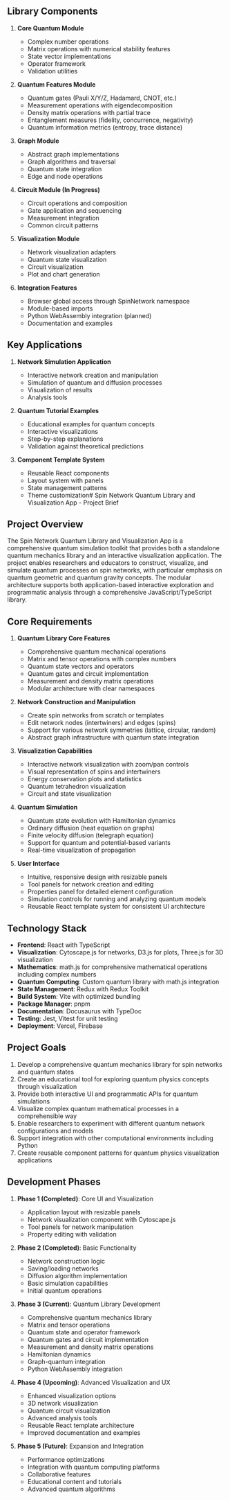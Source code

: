 ## Library Components

1. **Core Quantum Module**
   - Complex number operations
   - Matrix operations with numerical stability features
   - State vector implementations
   - Operator framework
   - Validation utilities

2. **Quantum Features Module**
   - Quantum gates (Pauli X/Y/Z, Hadamard, CNOT, etc.)
   - Measurement operations with eigendecomposition
   - Density matrix operations with partial trace
   - Entanglement measures (fidelity, concurrence, negativity)
   - Quantum information metrics (entropy, trace distance)

3. **Graph Module**
   - Abstract graph implementations
   - Graph algorithms and traversal
   - Quantum state integration
   - Edge and node operations

4. **Circuit Module (In Progress)**
   - Circuit operations and composition
   - Gate application and sequencing
   - Measurement integration
   - Common circuit patterns

5. **Visualization Module**
   - Network visualization adapters
   - Quantum state visualization
   - Circuit visualization
   - Plot and chart generation

6. **Integration Features**
   - Browser global access through SpinNetwork namespace
   - Module-based imports
   - Python WebAssembly integration (planned)
   - Documentation and examples

## Key Applications

1. **Network Simulation Application**
   - Interactive network creation and manipulation
   - Simulation of quantum and diffusion processes
   - Visualization of results
   - Analysis tools

2. **Quantum Tutorial Examples**
   - Educational examples for quantum concepts
   - Interactive visualizations
   - Step-by-step explanations
   - Validation against theoretical predictions

3. **Component Template System**
   - Reusable React components
   - Layout system with panels
   - State management patterns
   - Theme customization# Spin Network Quantum Library and Visualization App - Project Brief

## Project Overview

The Spin Network Quantum Library and Visualization App is a comprehensive quantum simulation toolkit that provides both a standalone quantum mechanics library and an interactive visualization application. The project enables researchers and educators to construct, visualize, and simulate quantum processes on spin networks, with particular emphasis on quantum geometric and quantum gravity concepts. The modular architecture supports both application-based interactive exploration and programmatic analysis through a comprehensive JavaScript/TypeScript library.

## Core Requirements

1. **Quantum Library Core Features**
   - Comprehensive quantum mechanical operations
   - Matrix and tensor operations with complex numbers
   - Quantum state vectors and operators
   - Quantum gates and circuit implementation
   - Measurement and density matrix operations
   - Modular architecture with clear namespaces

2. **Network Construction and Manipulation**
   - Create spin networks from scratch or templates
   - Edit network nodes (intertwiners) and edges (spins)
   - Support for various network symmetries (lattice, circular, random)
   - Abstract graph infrastructure with quantum state integration

3. **Visualization Capabilities**
   - Interactive network visualization with zoom/pan controls
   - Visual representation of spins and intertwiners
   - Energy conservation plots and statistics
   - Quantum tetrahedron visualization
   - Circuit and state visualization

4. **Quantum Simulation**
   - Quantum state evolution with Hamiltonian dynamics
   - Ordinary diffusion (heat equation on graphs)
   - Finite velocity diffusion (telegraph equation)
   - Support for quantum and potential-based variants
   - Real-time visualization of propagation

5. **User Interface**
   - Intuitive, responsive design with resizable panels
   - Tool panels for network creation and editing
   - Properties panel for detailed element configuration
   - Simulation controls for running and analyzing quantum models
   - Reusable React template system for consistent UI architecture

## Technology Stack

- **Frontend**: React with TypeScript
- **Visualization**: Cytoscape.js for networks, D3.js for plots, Three.js for 3D visualization
- **Mathematics**: math.js for comprehensive mathematical operations including complex numbers
- **Quantum Computing**: Custom quantum library with math.js integration
- **State Management**: Redux with Redux Toolkit
- **Build System**: Vite with optimized bundling
- **Package Manager**: pnpm
- **Documentation**: Docusaurus with TypeDoc
- **Testing**: Jest, Vitest for unit testing
- **Deployment**: Vercel, Firebase

## Project Goals

1. Develop a comprehensive quantum mechanics library for spin networks and quantum states
2. Create an educational tool for exploring quantum physics concepts through visualization
3. Provide both interactive UI and programmatic APIs for quantum simulations
4. Visualize complex quantum mathematical processes in a comprehensible way
5. Enable researchers to experiment with different quantum network configurations and models
6. Support integration with other computational environments including Python
7. Create reusable component patterns for quantum physics visualization applications

## Development Phases

1. **Phase 1 (Completed)**: Core UI and Visualization
   - Application layout with resizable panels
   - Network visualization component with Cytoscape.js
   - Tool panels for network manipulation
   - Property editing with validation

2. **Phase 2 (Completed)**: Basic Functionality
   - Network construction logic
   - Saving/loading networks
   - Diffusion algorithm implementation
   - Basic simulation capabilities
   - Initial quantum operations

3. **Phase 3 (Current)**: Quantum Library Development
   - Comprehensive quantum mechanics library
   - Matrix and tensor operations
   - Quantum state and operator framework
   - Quantum gates and circuit implementation
   - Measurement and density matrix operations
   - Hamiltonian dynamics
   - Graph-quantum integration
   - Python WebAssembly integration

4. **Phase 4 (Upcoming)**: Advanced Visualization and UX
   - Enhanced visualization options
   - 3D network visualization
   - Quantum circuit visualization
   - Advanced analysis tools
   - Reusable React template architecture
   - Improved documentation and examples

5. **Phase 5 (Future)**: Expansion and Integration
   - Performance optimizations
   - Integration with quantum computing platforms
   - Collaborative features
   - Educational content and tutorials
   - Advanced quantum algorithms
